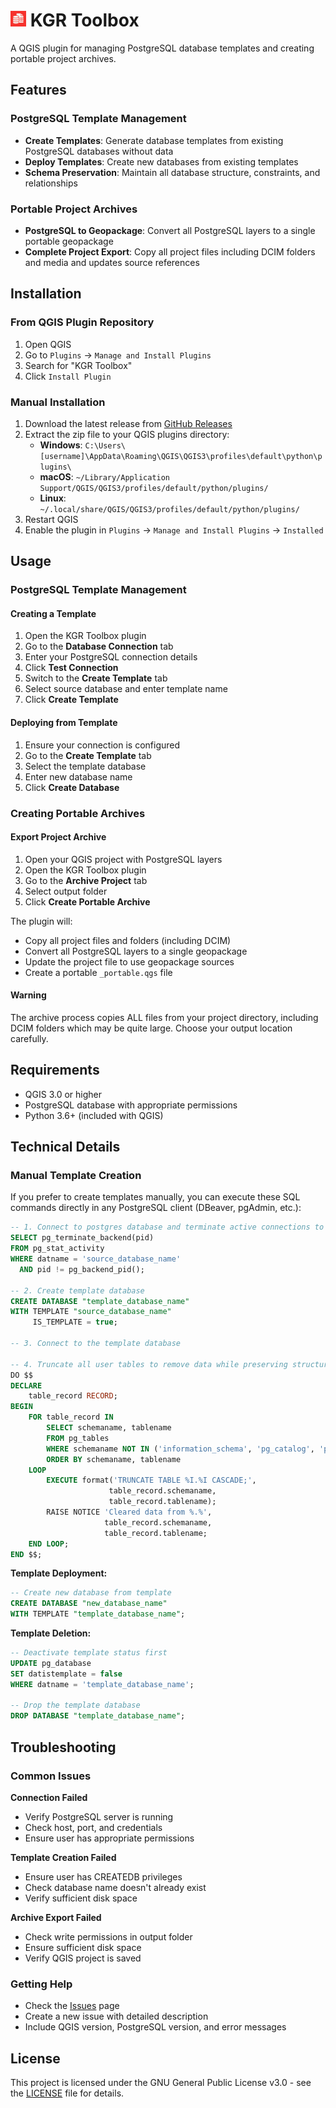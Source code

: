 # <img src="icon.png" height="25"> KGR Toolbox

A QGIS plugin for managing PostgreSQL database templates and creating portable project archives.

## Features

### PostgreSQL Template Management
- **Create Templates**: Generate database templates from existing PostgreSQL databases without data
- **Deploy Templates**: Create new databases from existing templates
- **Schema Preservation**: Maintain all database structure, constraints, and relationships

### Portable Project Archives
- **PostgreSQL to Geopackage**: Convert all PostgreSQL layers to a single portable geopackage
- **Complete Project Export**: Copy all project files including DCIM folders and media and updates source references

## Installation

### From QGIS Plugin Repository
1. Open QGIS
2. Go to `Plugins` → `Manage and Install Plugins`
3. Search for "KGR Toolbox"
4. Click `Install Plugin`

### Manual Installation
1. Download the latest release from [GitHub Releases](https://github.com/csgis/postgresql-template-manager/releases)
2. Extract the zip file to your QGIS plugins directory:
   - **Windows**: `C:\Users\[username]\AppData\Roaming\QGIS\QGIS3\profiles\default\python\plugins\`
   - **macOS**: `~/Library/Application Support/QGIS/QGIS3/profiles/default/python/plugins/`
   - **Linux**: `~/.local/share/QGIS/QGIS3/profiles/default/python/plugins/`
3. Restart QGIS
4. Enable the plugin in `Plugins` → `Manage and Install Plugins` → `Installed`

## Usage

### PostgreSQL Template Management

#### Creating a Template
1. Open the KGR Toolbox plugin
2. Go to the **Database Connection** tab
3. Enter your PostgreSQL connection details
4. Click **Test Connection**
5. Switch to the **Create Template** tab
6. Select source database and enter template name
7. Click **Create Template**

#### Deploying from Template
1. Ensure your connection is configured
2. Go to the **Create Template** tab
3. Select the template database
4. Enter new database name
5. Click **Create Database**

### Creating Portable Archives

#### Export Project Archive
1. Open your QGIS project with PostgreSQL layers
2. Open the KGR Toolbox plugin
3. Go to the **Archive Project** tab
4. Select output folder
5. Click **Create Portable Archive**

The plugin will:
- Copy all project files and folders (including DCIM)
- Convert all PostgreSQL layers to a single geopackage
- Update the project file to use geopackage sources
- Create a portable `_portable.qgs` file

#### Warning
The archive process copies ALL files from your project directory, including DCIM folders which may be quite large. Choose your output location carefully.

## Requirements

- QGIS 3.0 or higher
- PostgreSQL database with appropriate permissions
- Python 3.6+ (included with QGIS)

## Technical Details

### Manual Template Creation

If you prefer to create templates manually, you can execute these SQL commands directly in any PostgreSQL client (DBeaver, pgAdmin, etc.):

```sql
-- 1. Connect to postgres database and terminate active connections to source database
SELECT pg_terminate_backend(pid) 
FROM pg_stat_activity 
WHERE datname = 'source_database_name' 
  AND pid != pg_backend_pid();

-- 2. Create template database
CREATE DATABASE "template_database_name" 
WITH TEMPLATE "source_database_name" 
     IS_TEMPLATE = true;

-- 3. Connect to the template database

-- 4. Truncate all user tables to remove data while preserving structure
DO $$
DECLARE
    table_record RECORD;
BEGIN
    FOR table_record IN 
        SELECT schemaname, tablename 
        FROM pg_tables 
        WHERE schemaname NOT IN ('information_schema', 'pg_catalog', 'pg_toast')
        ORDER BY schemaname, tablename
    LOOP
        EXECUTE format('TRUNCATE TABLE %I.%I CASCADE;', 
                      table_record.schemaname, 
                      table_record.tablename);
        RAISE NOTICE 'Cleared data from %.%', 
                     table_record.schemaname, 
                     table_record.tablename;
    END LOOP;
END $$;
```

**Template Deployment:**
```sql
-- Create new database from template
CREATE DATABASE "new_database_name" 
WITH TEMPLATE "template_database_name";
```

**Template Deletion:**
```sql
-- Deactivate template status first
UPDATE pg_database 
SET datistemplate = false 
WHERE datname = 'template_database_name';

-- Drop the template database
DROP DATABASE "template_database_name";
```

## Troubleshooting

### Common Issues

**Connection Failed**
- Verify PostgreSQL server is running
- Check host, port, and credentials
- Ensure user has appropriate permissions

**Template Creation Failed**
- Ensure user has CREATEDB privileges
- Check database name doesn't already exist
- Verify sufficient disk space

**Archive Export Failed**
- Check write permissions in output folder
- Ensure sufficient disk space
- Verify QGIS project is saved

### Getting Help
- Check the [Issues](https://github.com/csgis/kgr_toolbox/issues) page
- Create a new issue with detailed description
- Include QGIS version, PostgreSQL version, and error messages

## License

This project is licensed under the GNU General Public License v3.0 - see the [LICENSE](https://opensource.org/license/mit) file for details.